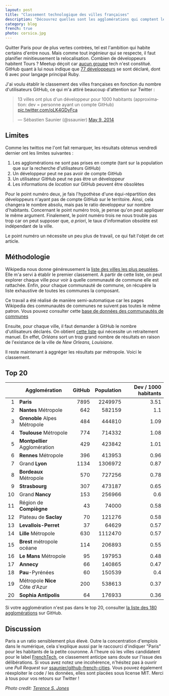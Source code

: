 ```yaml
---
layout: post
title: "Classement technologique des villes françaises"
description: "Découvrez quelles sont les agglomérations qui comptent le plus de développeurs sur GitHub"
category: blog
french: true
photo: corsica.jpg
---
```


Quitter Paris pour de plus vertes contrées, tel est l'ambition qui habite certains d'entre nous. Mais comme tout ingénieur qui se respecte, il faut planifier minitieusement la relocalisation. Combien de développeurs habitent Tours ? Meetup déçoit car [aucun groupe](http://www.meetup.com/find/?allMeetups=true&radius=31&userFreeform=Tours%2C+France&mcId=c1011764&mcName=Tours%2C+FR&sort=default) tech n'est constitué. GitHub quant à lui nous indique que [77 développeurs](https://github.com/search?q=location%3A%22Tours%22&type=Users&ref=searchresults) se sont déclaré, dont 6 avec pour langage principal Ruby.

J'ai voulu établir le classement des villes françaises en fonction du nombre d'utilisateurs GitHub, ce qui m'a attiré beaucoup d'attention sur Twitter :

<blockquote class="twitter-tweet" lang="en"><p>13 villes ont plus d&#39;un développeur pour 1000 habitants (approximation: dev = personne ayant un compte GitHub) <a href="http://t.co/oLK4GDyFca">pic.twitter.com/oLK4GDyFca</a></p>&mdash; Sébastien Saunier (@ssaunier) <a href="https://twitter.com/ssaunier/statuses/464839588633395200">May 9, 2014</a></blockquote>
<script async src="//platform.twitter.com/widgets.js" charset="utf-8"></script>

## Limites

Comme les twittos me l'ont fait remarquer, les résultats obtenus vendredi dernier ont les limites suivantes :

1. Les agglomérations ne sont pas prises en compte (tant sur la population que sur la recherche d'utilisateurs GitHub)
1. Un développeur peut ne pas avoir de compte GitHub
1. Un utilisateur GitHub peut ne pas être un développeur
1. Les informations de *location* sur GitHub peuvent être obsolètes

Pour le point numéro deux, je fais l'hypothèse d'une équi-répartition des développeurs n'ayant pas de compte GitHub sur le territoire. Ainsi, cela changera le nombre absolu, mais pas le ratio developpeur sur nombre d'habitants. Concernant le point numéro trois, je pense qu'on peut appliquer le même argument. Finalement, le point numéro trois ne nous trouble pas trop car on peut supposer que, *a priori*, le taux d'information obsolète est indépendant de la ville.

Le point numéro un nécessite un peu plus de travail, ce qui fait l'objet de cet article.

## Méthodologie

Wikipedia nous donne généreusement la [liste des villes les plus peuplées](http://fr.wikipedia.org/wiki/Liste_des_communes_de_France_les_plus_peupl%C3%A9es). Elle m'a servi à établir le premier classement. À partir de cette liste, on peut explorer chaque ville pour voir à quelle communauté de commune elle est rattachée. Enfin, pour chaque communauté de commune, on récupère la liste exhaustive de toutes les communes la composant.

Ce travail a été réalisé de manière semi-automatique car les pages Wikipedia des communautés de communes ne suivent pas toutes le même patron. Vous pouvez consulter cette [base de données des communautés de communes](https://github.com/ssaunier/github-french-cities/blob/master/data/french_hubs.yml)

Ensuite, pour chaque ville, il faut demander à GitHub le nombre d'utilisateurs déclarés. On obtient [cette liste](https://github.com/ssaunier/github-french-cities/blob/master/data/github_users_per_city.yml) qui nécessite un retraitement manuel. En effet, *Orléans* sort un trop grand nombre de résultats en raison de l'existance de la ville de *New Orleans, Louisiane*.

Il reste maintenant à aggréger les résultats par métropole. Voici le classement.

## Top 20

|   | Agglomération | GitHub | Population | Dev / 1000 habitants |
|--:| ------------- | -----: | ---------: | -------------------: |
| 1 | **Paris** | 7895 | 2249975 | 3.51  |
| 2 | **Nantes** Métropole | 642| 582159| 1.1 |
| 3 | **Grenoble** Alpes Métropole|484|444810|1.09 |
| 4 | **Toulouse** Métropole|774|714332|1.08 |
| 5 | **Montpellier** Agglomération|429|423842|1.01 |
| 6 | **Rennes** Métropole|396|413953|0.96 |
| 7 | Grand **Lyon** |1134|1306972|0.87 |
| 8 | **Bordeaux** Métropole|570|727256|0.78 |
| 9 | **Strasbourg**|307|473187|0.65 |
|10 | Grand **Nancy**|153|256966|0.6 |
|11 | Région de **Compiègne**|43|74000|0.58 |
|12 | Plateau de **Saclay**|70|121276|0.58 |
|13 | **Levallois-Perret**|37|64629|0.57 |
|14 | **Lille** Métropole|630|1112470|0.57 |
|15 | **Brest** métropole océane|114|206893|0.55 |
|16 | **Le Mans** Métropole|95|197953|0.48 |
|17 | **Annecy** |66|140865|0.47 |
|18 | **Pau**-Pyrénées|60|150539|0.4 |
|19 | Métropole **Nice** Côte d'Azur|200|538613|0.37 |
|20 | **Sophia Antipolis**|64|176933|0.36 |

Si votre agglomération n'est pas dans le top 20, consulter [la liste des 180 agglomérations](https://github.com/ssaunier/github-french-cities/blob/master/data/github_users_per_hubs.csv) sur GitHub.

## Discussion

Paris a un ratio sensiblement plus élevè. Outre la concentration d'emplois dans
le numérique, cela s'explique aussi par le raccourci d'indiquer "Paris" pour les
habitants de la petite couronne.
À l'heure où les villes candidatent pour le label [FrenchTech](http://www.lafrenchtech.com), ce classement anticipe sans doute sur l'issue des délibérations. Si vous avez notez une incohérence, n'hésitez pas à ouvrir une *Pull Request* sur [ssaunier/github-french-cities](https://github.com/ssaunier/github-french-cities). Vous pouvez également réexploiter le code / les données, elles sont placées sous license MIT. Merci à tous pour vos retours sur Twitter !

*Photo credit: [Terence S. Jones](https://www.flickr.com/photos/terence_s_jones/8011517843)*

